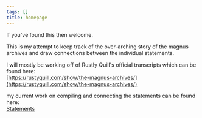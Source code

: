 ```yaml
---
tags: []
title: homepage
---
```

   
If you've found this then welcome.   
   
This is my attempt to keep track of the over-arching story of the magnus archives and draw connections between the individual statements.   
   
I will mostly be working off of Rustly Quill's official transcripts which can be found here:   
[https://rustyquill.com/show/the-magnus-archives/](https://rustyquill.com/show/the-magnus-archives/)   
   
my current work on compiling and connecting the statements can be found here:   
[Statements](./Statements/Statements.md)
